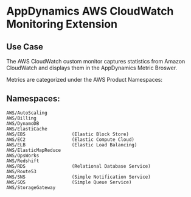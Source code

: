 AppDynamics AWS CloudWatch Monitoring Extension
===============================================

Use Case
-------- 

The AWS CloudWatch custom monitor captures statistics from Amazon CloudWatch and displays them in the AppDynamics Metric Broswer.

Metrics are categorized under the AWS Product Namespaces:

  Namespaces:
  -----------
    AWS/AutoScaling
    AWS/Billing
    AWS/DynamoDB
    AWS/ElastiCache
    AWS/EBS                 (Elastic Block Store)
    AWS/EC2                 (Elastic Compute Cloud)
    AWS/ELB                 (Elastic Load Balancing)
    AWS/ElasticMapReduce    
    AWS/OpsWorks
    AWS/Redshift
    AWS/RDS                 (Relational Database Service)
    AWS/Route53
    AWS/SNS                 (Simple Notification Service)
    AWS/SQS                 (Simple Queue Service)
    AWS/StorageGateway
    




